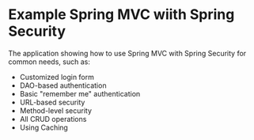 # Example Spring MVC wiith Spring Security
The application showing how to use Spring MVC with Spring Security for common needs, such as:

* Customized login form
* DAO-based authentication
* Basic "remember me" authentication
* URL-based security
* Method-level security
* All CRUD operations
* Using Caching
